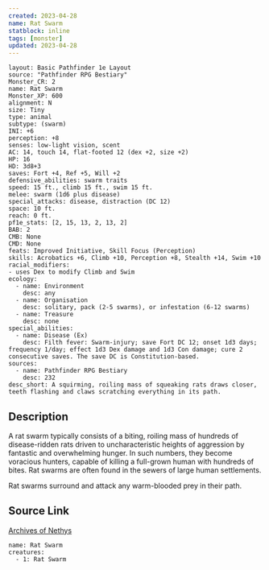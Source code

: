```yaml
---
created: 2023-04-28
name: Rat Swarm
statblock: inline
tags: [monster]
updated: 2023-04-28
---
```

```statblock
layout: Basic Pathfinder 1e Layout
source: "Pathfinder RPG Bestiary"
Monster_CR: 2
name: Rat Swarm
Monster_XP: 600
alignment: N
size: Tiny
type: animal
subtype: (swarm)
INI: +6
perception: +8
senses: low-light vision, scent
AC: 14, touch 14, flat-footed 12 (dex +2, size +2)
HP: 16
HD: 3d8+3
saves: Fort +4, Ref +5, Will +2
defensive_abilities: swarm traits
speed: 15 ft., climb 15 ft., swim 15 ft.
melee: swarm (1d6 plus disease)
special_attacks: disease, distraction (DC 12)
space: 10 ft.
reach: 0 ft.
pf1e_stats: [2, 15, 13, 2, 13, 2]
BAB: 2
CMB: None
CMD: None
feats: Improved Initiative, Skill Focus (Perception)
skills: Acrobatics +6, Climb +10, Perception +8, Stealth +14, Swim +10
racial_modifiers:
- uses Dex to modify Climb and Swim
ecology:
  - name: Environment
    desc: any
  - name: Organisation
    desc: solitary, pack (2-5 swarms), or infestation (6-12 swarms)
  - name: Treasure
    desc: none
special_abilities:
  - name: Disease (Ex)
    desc: Filth fever: Swarm-injury; save Fort DC 12; onset 1d3 days; frequency 1/day; effect 1d3 Dex damage and 1d3 Con damage; cure 2 consecutive saves. The save DC is Constitution-based.
sources:
  - name: Pathfinder RPG Bestiary
    desc: 232
desc_short: A squirming, roiling mass of squeaking rats draws closer, teeth flashing and claws scratching everything in its path.
```
## Description
A rat swarm typically consists of a biting, roiling mass of hundreds of disease-ridden rats driven to uncharacteristic heights of aggression by fantastic and overwhelming hunger. In such numbers, they become voracious hunters, capable of killing a full-grown human with hundreds of bites. Rat swarms are often found in the sewers of large human settlements.

Rat swarms surround and attack any warm-blooded prey in their path.
## Source Link
[Archives of Nethys](https://aonprd.com/MonsterDisplay.aspx?ItemName=Rat%20Swarm)
```encounter-table
name: Rat Swarm
creatures:
  - 1: Rat Swarm
```
